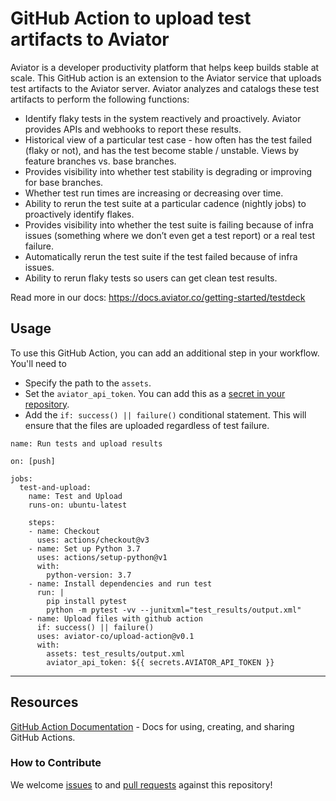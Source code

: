 # GitHub Action to upload test artifacts to Aviator

Aviator is a developer productivity platform that helps keep builds stable at scale. This GitHub action is an extension to the Aviator service that uploads test artifacts to the Aviator server. Aviator analyzes and catalogs these test artifacts to perform the following functions:

- Identify flaky tests in the system reactively and proactively. Aviator provides APIs and webhooks to report these results.
- Historical view of a particular test case - how often has the test failed (flaky or not), and has the test become stable / unstable. Views by feature branches vs. base branches.
- Provides visibility into whether test stability is degrading or improving for base branches.
- Whether test run times are increasing or decreasing over time.
- Ability to rerun the test suite at a particular cadence (nightly jobs) to proactively identify flakes.
- Provides visibility into whether the test suite is failing because of infra issues (something where we don’t even get a test report) or a real test failure.
- Automatically rerun the test suite if the test failed because of infra issues.
- Ability to rerun flaky tests so users can get clean test results.

Read more in our docs: https://docs.aviator.co/getting-started/testdeck

## Usage
To use this GitHub Action, you can add an additional step in your workflow. You'll need to
- Specify the path to the `assets`. 
- Set the `aviator_api_token`. You can add this as a [secret in your repository](https://docs.github.com/en/actions/security-guides/encrypted-secrets).
- Add the `if: success() || failure()` conditional statement. This will ensure that the files are uploaded regardless of test failure.

```
name: Run tests and upload results

on: [push]

jobs:
  test-and-upload:
    name: Test and Upload
    runs-on: ubuntu-latest

    steps:
    - name: Checkout
      uses: actions/checkout@v3
    - name: Set up Python 3.7
      uses: actions/setup-python@v1
      with:
        python-version: 3.7
    - name: Install dependencies and run test
      run: |
        pip install pytest
        python -m pytest -vv --junitxml="test_results/output.xml"
    - name: Upload files with github action
      if: success() || failure()
      uses: aviator-co/upload-action@v0.1
      with:
        assets: test_results/output.xml
        aviator_api_token: ${{ secrets.AVIATOR_API_TOKEN }}
```

---

## Resources

[GitHub Action Documentation](https://docs.github.com/en/actions) - Docs for using, creating, and sharing GitHub Actions.

### How to Contribute

We welcome [issues](https://github.com/aviator-co/upload-action/issues) to and [pull requests](https://github.com/aviator-co/upload-action/pulls) against this repository!

